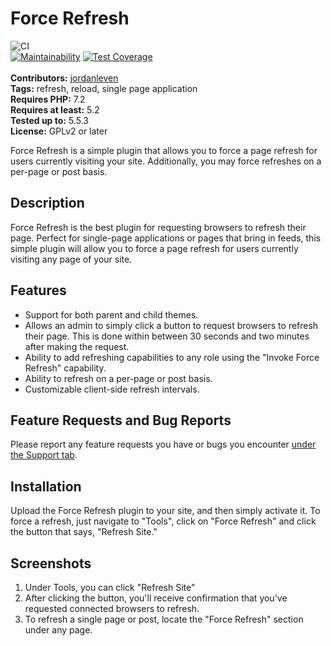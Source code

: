 # Force Refresh

![CI](https://github.com/jordanleven/force-refresh/workflows/CI/badge.svg)\
[![Maintainability](https://api.codeclimate.com/v1/badges/d0560130587c7ebd31b1/maintainability)](https://codeclimate.com/github/jordanleven/force-refresh/maintainability)
[![Test Coverage](https://api.codeclimate.com/v1/badges/d0560130587c7ebd31b1/test_coverage)](https://codeclimate.com/github/jordanleven/force-refresh/test_coverage)\
\
**Contributors:** [jordanleven](https://profiles.wordpress.org/jordanleven)\
**Tags:** refresh, reload, single page application\
**Requires PHP:** 7.2\
**Requires at least:** 5.2\
**Tested up to:** 5.5.3\
**License:** GPLv2 or later

Force Refresh is a simple plugin that allows you to force a page refresh for users currently visiting your site. Additionally, you may force refreshes on a per-page or post basis.

## Description

Force Refresh is the best plugin for requesting browsers to refresh their page. Perfect for single-page applications or pages that bring in feeds, this simple plugin will allow you to force a page refresh for users currently visiting any page of your site.

## Features

- Support for both parent and child themes.
- Allows an admin to simply click a button to request browsers to refresh their page. This is done within between 30 seconds and two minutes after making the request.
- Ability to add refreshing capabilities to any role using the "Invoke Force Refresh" capability.
- Ability to refresh on a per-page or post basis.
- Customizable client-side refresh intervals.

## Feature Requests and Bug Reports

Please report any feature requests you have or bugs you encounter [under the Support tab](https://wordpress.org/support/plugin/force-refresh).

## Installation

Upload the Force Refresh plugin to your site, and then simply activate it. To force a refresh, just navigate to "Tools", click on "Force Refresh" and click the button that says, "Refresh Site."

## Screenshots

1. Under Tools, you can click "Refresh Site"
2. After clicking the button, you'll receive confirmation that you've requested connected browsers to refresh.
3. To refresh a single page or post, locate the "Force Refresh" section under any page.
